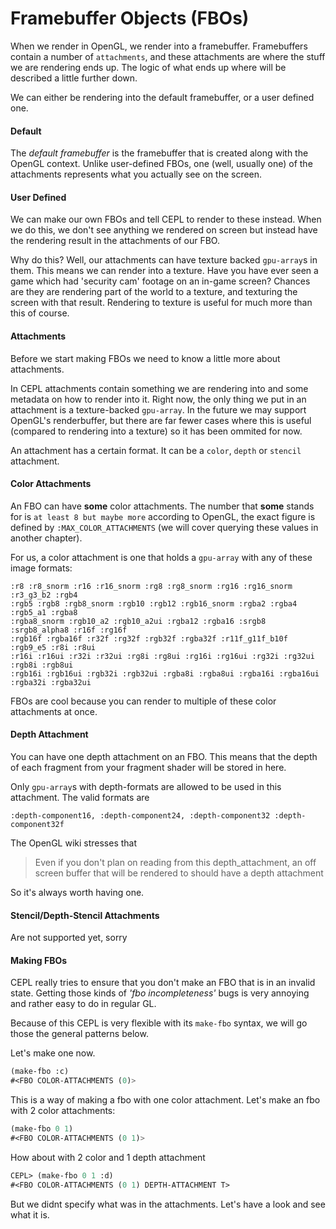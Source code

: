 # Framebuffer Objects (FBOs)

When we render in OpenGL, we render into a framebuffer. Framebuffers contain a number of `attachments`, and these attachments are where the stuff we are rendering ends up. The logic of what ends up where will be described a little further down.

We can either be rendering into the default framebuffer, or a user defined one.

#### Default

The *default framebuffer* is the framebuffer that is created along with the OpenGL context. Unlike user-defined FBOs, one (well, usually one) of the attachments represents what you actually see on the screen.

#### User Defined

We can make our own FBOs and tell CEPL to render to these instead. When we do this, we don't see anything we rendered on screen but instead have the rendering result in the attachments of our FBO.

Why do this? Well, our attachments can have texture backed `gpu-array`s in them. This means we can render into a texture. Have you have ever seen a game which had 'security cam' footage on an in-game screen? Chances are they are rendering part of the world to a texture, and texturing the screen with that result. Rendering to texture is useful for much more than this of course.

#### Attachments

Before we start making FBOs we need to know a little more about attachments.

In CEPL attachments contain something we are rendering into and some metadata on how to render into it. Right now, the only thing we put in an attachment is a texture-backed `gpu-array`. In the future we may support OpenGL's renderbuffer, but there are far fewer cases where this is useful (compared to rendering into a texture) so it has been ommited for now.

An attachment has a certain format. It can be a `color`, `depth` or `stencil` attachment.

#### Color Attachments

An FBO can have **some** color attachments. The number that **some** stands for is `at least 8 but maybe more` according to OpenGL, the exact figure is defined by `:MAX_COLOR_ATTACHMENTS` (we will cover querying these values in another chapter).

For us, a color attachment is one that holds a `gpu-array` with any of these image formats:
```
:r8 :r8_snorm :r16 :r16_snorm :rg8 :rg8_snorm :rg16 :rg16_snorm :r3_g3_b2 :rgb4
:rgb5 :rgb8 :rgb8_snorm :rgb10 :rgb12 :rgb16_snorm :rgba2 :rgba4 :rgb5_a1 :rgba8
:rgba8_snorm :rgb10_a2 :rgb10_a2ui :rgba12 :rgba16 :srgb8 :srgb8_alpha8 :r16f :rg16f
:rgb16f :rgba16f :r32f :rg32f :rgb32f :rgba32f :r11f_g11f_b10f :rgb9_e5 :r8i :r8ui
:r16i :r16ui :r32i :r32ui :rg8i :rg8ui :rg16i :rg16ui :rg32i :rg32ui :rgb8i :rgb8ui
:rgb16i :rgb16ui :rgb32i :rgb32ui :rgba8i :rgba8ui :rgba16i :rgba16ui :rgba32i :rgba32ui
```

FBOs are cool because you can render to multiple of these color attachments at once.

#### Depth Attachment

You can have one depth attachment on an FBO. This means that the depth of each fragment from your fragment shader will be stored in here.

Only `gpu-array`s with depth-formats are allowed to be used in this attachment. The valid formats are

```
:depth-component16, :depth-component24, :depth-component32 :depth-component32f
```

The OpenGL wiki stresses that

>  Even if you don't plan on reading from this depth_attachment, an off screen buffer that will be rendered to should have a depth attachment

So it's always worth having one.


#### Stencil/Depth-Stencil Attachments

Are not supported yet, sorry


#### Making FBOs

CEPL really tries to ensure that you don't make an FBO that is in an invalid state. Getting those kinds of *'fbo incompleteness'* bugs is very annoying and rather easy to do in regular GL.

Because of this CEPL is very flexible with its `make-fbo` syntax, we will go those the general patterns below.

Let's make one now.
```lisp
(make-fbo :c)
#<FBO COLOR-ATTACHMENTS (0)>
```
This is a way of making a fbo with one color attachment. Let's make an fbo with 2 color attachments:
```lisp
(make-fbo 0 1)
#<FBO COLOR-ATTACHMENTS (0 1)>
```

How about with 2 color and 1 depth attachment
```lisp
CEPL> (make-fbo 0 1 :d)
#<FBO COLOR-ATTACHMENTS (0 1) DEPTH-ATTACHMENT T>
```
But we didnt specify what was in the attachments. Let's have a look and see what it is.

```
```

```
```

```
```

```
```

```
```

```
```

```
```

```
```

```
```

```
```

```
```

```
```

```
```

```
```

```
```

```
```

```
```

```
```

```
```

```
```

```
```

```
```

```
```

```
```

```
```
